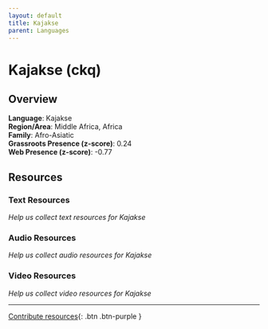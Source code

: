 ```yaml
---
layout: default
title: Kajakse
parent: Languages
---
```


# Kajakse (ckq)

## Overview

**Language**: Kajakse  
**Region/Area**: Middle Africa, Africa  
**Family**: Afro-Asiatic  
**Grassroots Presence (z-score)**: 0.24  
**Web Presence (z-score)**: -0.77  

## Resources

### Text Resources
*Help us collect text resources for Kajakse*

### Audio Resources
*Help us collect audio resources for Kajakse*

### Video Resources
*Help us collect video resources for Kajakse*

---

[Contribute resources](https://forms.office.com/e/1SfLJx3u1r){: .btn .btn-purple }
